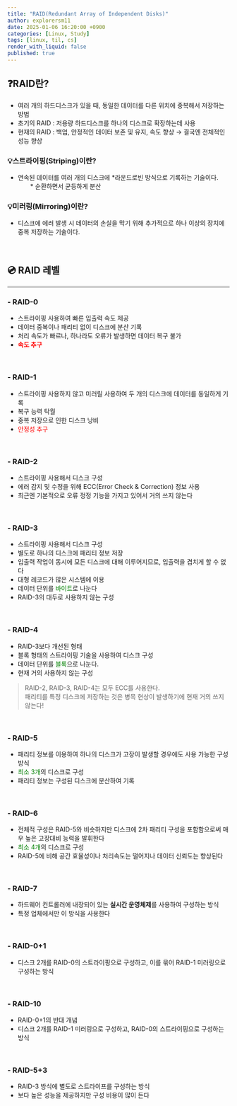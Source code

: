 ```yaml
---
title: "RAID(Redundant Array of Independent Disks)"
author: explorersm11
date: 2025-01-06 16:20:00 +0900
categories: [Linux, Study]
tags: [linux, til, cs]
render_with_liquid: false
published: true
---  
```


## ❓RAID란?
- 여러 개의 하드디스크가 있을 때, 동일한 데이터를 다른 위치에 중복해서 저장하는 방법
- 초기의 RAID : 저용량 하드디스크를 하나의 디스크로 확장하는데 사용
- 현재의 RAID : 백업, 안정적인 데이터 보존 및 유지, 속도 향상 → 결국엔 전체적인 성능 향상

### 💡스트라이핑(Striping)이란?
- 연속된 데이터를 여러 개의 디스크에 *라운드로빈 방식으로 기록하는 기술이다.<br>
        　　* 순환하면서 균등하게 분산

### 💡미러링(Mirroring)이란?
- 디스크에 에러 발생 시 데이터의 손실을 막기 위해 추가적으로 하나 이상의 장치에 중복 저장하는 기술이다.

<br>

## 💿 RAID 레벨
---

### **- RAID-0**



- 스트라이핑 사용하여 빠른 입출력 속도 제공
- 데이터 중복이나 패리티 없이 디스크에 분산 기록
- 처리 속도가 빠르나, 하나라도 오류가 발생하면 데이터 복구 불가
- <span style = "color : red">**속도 추구**</span>

<br>

### **- RAID-1**



- 스트라이핑 사용하지 않고 미러릴 사용하여 두 개의 디스크에 데이터를 동일하게 기록
- 복구 능력 탁월
- 중복 저장으로 인한 디스크 낭비
- <span style = "color : red">안정성 추구</span>

<br>

### **- RAID-2**



- 스트라이핑 사용해서 디스크 구성
- 에러 감지 및 수정을 위해 ECC(Error Check & Correction) 정보 사용
- 최근엔 기본적으로 오류 정정 기능을 가지고 있어서 거의 쓰지 않는다

<br>

### **- RAID-3**



- 스트라이핑 사용해서 디스크 구성
- 별도로 하나의 디스크에 패리티 정보 저장
- 입출력 작업이 동시에 모든 디스크에 대해 이루어지므로, 입출력을 겹치게 할 수 없다
- 대형 레코드가 많은 시스템에 이용
- 데이터 단위를 <span style = "color : green">바이트</span>로 나눈다
- RAID-3의 대두로 사용하지 않는 구성

<br>

### **- RAID-4**



- RAID-3보다 개선된 형태
- 블록 형태의 스트라이핑 기술을 사용하여 디스크 구성
- 데이터 단위를 <span style = "color : green">블록</span>으로 나눈다.
- 현재 거의 사용하지 않는 구성

> RAID-2, RAID-3, RAID-4는 모두 ECC를 사용한다. <br>
> 패리티를 특정 디스크에 저장하는 것은 병목 현상이 발생하기에 현재 거의 쓰지 않는다!

<br>

### **- RAID-5**



- 패리티 정보를 이용하여 하나의 디스크가 고장이 발생할 경우에도 사용 가능한 구성 방식
- <span style = "color : green">최소 3개</span>의 디스크로 구성
- 패리티 정보는 구성된 디스크에 분산하여 기록

<br>

### **- RAID-6**



- 전체적 구성은 RAID-5와 비슷하지만 디스크에 2차 패리티 구성을 포함함으로써 매우 높은 고장대비 능력을 발휘한다
- <span style = "color : green">최소 4개</span>의 디스크로 구성
- RAID-5에 비해 공간 효율성이나 처리속도는 떨어지나 데이터 신뢰도는 향상된다

<br>

### **- RAID-7**
- 하드웨어 컨트롤러에 내장되어 있는 **실시간 운영체제**를 사용하여 구성하는 방식
- 특정 업체에서만 이 방식을 사용한다

<br>

### **- RAID-0+1**



- 디스크 2개를 RAID-0의 스트라이핑으로 구성하고, 이를 묶어 RAID-1 미러링으로 구성하는 방식

<br>

### **- RAID-10**



- RAID-0+1의 반대 개념
- 디스크 2개를 RAID-1 미러링으로 구성하고, RAID-0의 스트라이핑으로 구성하는 방식

<br>

### **- RAID-5+3**
- RAID-3 방식에 별도로 스트라이프를 구성하는 방식
- 보다 높은 성능을 제공하지만 구성 비용이 많이 든다